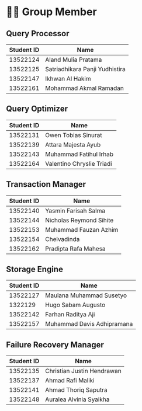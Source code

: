 # 🏋️‍♀️ Group Member

## Query Processor
| Student ID | Name                         |
|------------|------------------------------|
| 13522124   | Aland Mulia Pratama          |
| 13522125   | Satriadhikara Panji Yudhistira |
| 13522147   | Ikhwan Al Hakim              |
| 13522161   | Mohammad Akmal Ramadan       |

## Query Optimizer
| Student ID | Name                         |
|------------|------------------------------|
| 13522131   | Owen Tobias Sinurat          |
| 13522139   | Attara Majesta Ayub          |
| 13522143   | Muhammad Fatihul Irhab       |
| 13522164   | Valentino Chryslie Triadi    |

## Transaction Manager
| Student ID | Name                         |
|------------|------------------------------|
| 13522140   | Yasmin Farisah Salma         |
| 13522144   | Nicholas Reymond Sihite      |
| 13522153   | Muhammad Fauzan Azhim        |
| 13522154   | Chelvadinda                  |
| 13522162   | Pradipta Rafa Mahesa         |

## Storage Engine
| Student ID | Name                         |
|------------|------------------------------|
| 13522127   | Maulana Muhammad Susetyo     |
| 1322129    | Hugo Sabam Augusto           |
| 13522142   | Farhan Raditya Aji           |
| 13522157   | Muhammad Davis Adhipramana   |

## Failure Recovery Manager
| Student ID | Name                         |
|------------|------------------------------|
| 13522135   | Christian Justin Hendrawan   |
| 13522137   | Ahmad Rafi Maliki            |
| 13522141   | Ahmad Thoriq Saputra         |
| 13522148   | Auralea Alvinia Syaikha      |